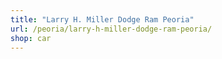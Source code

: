 ```yaml
---
title: "Larry H. Miller Dodge Ram Peoria"
url: /peoria/larry-h-miller-dodge-ram-peoria/
shop: car
---
```


